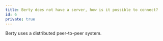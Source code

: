 ```yaml
---
title: Berty does not have a server, how is it possible to connect?
id: 6
private: true
---
```


Berty uses a distributed peer-to-peer system.
